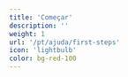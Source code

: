 ```yaml
---
title: 'Começar'
description: ''
weight: 1
url: '/pt/ajuda/first-steps'
icon: 'lightbulb'
color: bg-red-100
---
```

